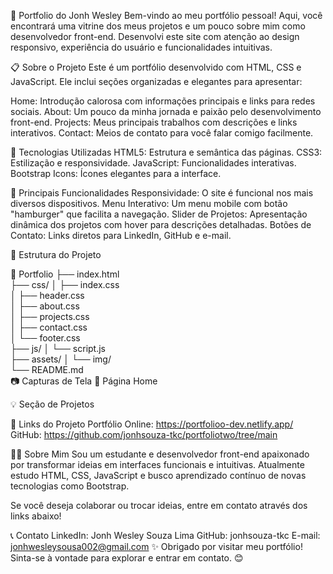 🚀 Portfolio do Jonh Wesley
Bem-vindo ao meu portfólio pessoal! Aqui, você encontrará uma vitrine dos meus projetos e um pouco sobre mim como desenvolvedor front-end. Desenvolvi este site com atenção ao design responsivo, experiência do usuário e funcionalidades intuitivas.

📋 Sobre o Projeto
Este é um portfólio desenvolvido com HTML, CSS e JavaScript. Ele inclui seções organizadas e elegantes para apresentar:

Home: Introdução calorosa com informações principais e links para redes sociais.
About: Um pouco da minha jornada e paixão pelo desenvolvimento front-end.
Projects: Meus principais trabalhos com descrições e links interativos.
Contact: Meios de contato para você falar comigo facilmente.

🎨 Tecnologias Utilizadas
HTML5: Estrutura e semântica das páginas.
CSS3: Estilização e responsividade.
JavaScript: Funcionalidades interativas.
Bootstrap Icons: Ícones elegantes para a interface.

🌟 Principais Funcionalidades
Responsividade: O site é funcional nos mais diversos dispositivos.
Menu Interativo: Um menu mobile com botão "hamburger" que facilita a navegação.
Slider de Projetos: Apresentação dinâmica dos projetos com hover para descrições detalhadas.
Botões de Contato: Links diretos para LinkedIn, GitHub e e-mail.

📁 Estrutura do Projeto

📂 Portfolio
├── index.html         
├── css/
│   ├── index.css      
│   ├── header.css    
│   ├── about.css      
│   ├── projects.css  
│   ├── contact.css   
│   └── footer.css     
├── js/
│   └── script.js      
├── assets/
│   └── img/           
└── README.md          
📷 Capturas de Tela
🎯 Página Home

💡 Seção de Projetos

🔗 Links do Projeto
Portfólio Online: https://portfolioo-dev.netlify.app/
GitHub: https://github.com/jonhsouza-tkc/portfoliotwo/tree/main

🧑‍💻 Sobre Mim
Sou um estudante e desenvolvedor front-end apaixonado por transformar ideias em interfaces funcionais e intuitivas. Atualmente estudo HTML, CSS, JavaScript e busco aprendizado contínuo de novas tecnologias como Bootstrap.

Se você deseja colaborar ou trocar ideias, entre em contato através dos links abaixo!

📞 Contato
LinkedIn: Jonh Wesley Souza Lima
GitHub: jonhsouza-tkc
E-mail: jonhwesleysousa002@gmail.com
✨ Obrigado por visitar meu portfólio! Sinta-se à vontade para explorar e entrar em contato. 😊

